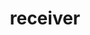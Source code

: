 ---
layout: default
title: receiver
parent: App manifest file
grand_parent: App basics
nav_order: 23
---